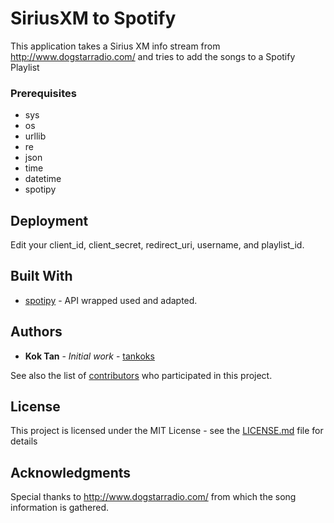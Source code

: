 # SiriusXM to Spotify

This application takes a Sirius XM info stream from http://www.dogstarradio.com/ and tries to add the songs to a Spotify Playlist

### Prerequisites
* sys
* os
* urllib
* re
* json
* time
* datetime
* spotipy

## Deployment

Edit your client_id, client_secret, redirect_uri, username, and playlist_id.

## Built With

* [spotipy](https://github.com/plamere/spotipy) - API wrapped used and adapted.



## Authors

* **Kok Tan** - *Initial work* - [tankoks](https://github.com/tankoks)

See also the list of [contributors](https://github.com/your/project/contributors) who participated in this project.

## License

This project is licensed under the MIT License - see the [LICENSE.md](LICENSE.md) file for details

## Acknowledgments

Special thanks to http://www.dogstarradio.com/ from which the song information is gathered.
